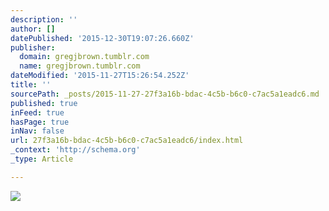 ```yaml
---
description: ''
author: []
datePublished: '2015-12-30T19:07:26.660Z'
publisher:
  domain: gregjbrown.tumblr.com
  name: gregjbrown.tumblr.com
dateModified: '2015-11-27T15:26:54.252Z'
title: ''
sourcePath: _posts/2015-11-27-27f3a16b-bdac-4c5b-b6c0-c7ac5a1eadc6.md
published: true
inFeed: true
hasPage: true
inNav: false
url: 27f3a16b-bdac-4c5b-b6c0-c7ac5a1eadc6/index.html
_context: 'http://schema.org'
_type: Article

---
```

![](http://41.media.tumblr.com/57cda0b07113c4fc844e24bbbf8e8d3e/tumblr_nceo5kwB6V1tj2m4ro1_250.jpg)
